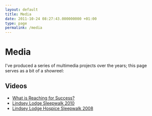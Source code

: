 ```yaml
---
layout: default
title: Media
date: 2011-10-24 08:27:43.000000000 +01:00
type: page
permalink: /media
---
```

# Media
I've produced a series of multimedia projects over the years; this page serves as a bit of a showreel:
## Videos
- [What is Reaching for Success?](http://www.youtube.com/watch?v=6OuxHLudXv0?rel=o)
- [Lindsey Lodge Sleepwalk 2010](http://www.youtube.com/watch?v=1OcvRCOMI14?rel=0)
- [Lindsey Lodge Hospice Sleepwalk 2008](http://www.youtube.com/watch?v=sDo4iLSuMKU?rel=0)
